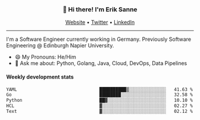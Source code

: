 <h3 align="center">👋 Hi there! I'm Erik Sanne</h3>
<p align="center">
  <a href="https://eriksanne.com">Website</a> •
  <a href="https://twitter.com/ErikKonradSanne">Twitter</a> •
  <a href="https://www.linkedin.com/in/eriksanne/">LinkedIn</a>
</p>

---
I'm a Software Engineer currently working in Germany. Previously Software Engineering @ Edinburgh Napier University.

- 😄 My Pronouns: He/Him
- 💬 Ask me about: Python, Golang, Java, Cloud, DevOps, Data Pipelines

<h4>Weekly development stats</h4>
<!--START_SECTION:waka-->

```txt
YAML                               ██████████▒░░░░░░░░░░░░░░   41.63 %
Go                                 ████████░░░░░░░░░░░░░░░░░   32.58 %
Python                             ██▓░░░░░░░░░░░░░░░░░░░░░░   10.10 %
HCL                                ▓░░░░░░░░░░░░░░░░░░░░░░░░   02.27 %
Text                               ▓░░░░░░░░░░░░░░░░░░░░░░░░   02.12 %
```

<!--END_SECTION:waka-->
